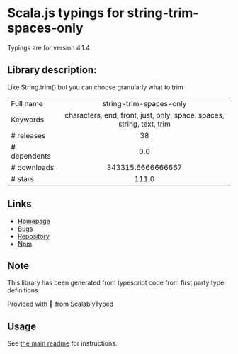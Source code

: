 
# Scala.js typings for string-trim-spaces-only

Typings are for version 4.1.4

## Library description:
Like String.trim() but you can choose granularly what to trim

|                    |                 |
| ------------------ | :-------------: |
| Full name          | string-trim-spaces-only |
| Keywords           | characters, end, front, just, only, space, spaces, string, text, trim |
| # releases         | 38 |
| # dependents       | 0.0 |
| # downloads        | 343315.6666666667 |
| # stars            | 111.0 |

## Links
- [Homepage](https://codsen.com/os/string-trim-spaces-only)
- [Bugs](https://github.com/codsen/codsen/issues)
- [Repository](https://github.com/codsen/codsen)
- [Npm](https://www.npmjs.com/package/string-trim-spaces-only)
    


## Note
This library has been generated from typescript code from first party type definitions.

Provided with :purple_heart: from [ScalablyTyped](https://github.com/oyvindberg/ScalablyTyped)

## Usage
See [the main readme](../../readme.md) for instructions.


